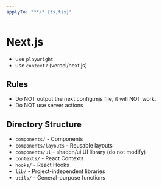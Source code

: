 ```yaml
---
applyTo: "**/*.{ts,tsx}"
---
```


# Next.js

- use `playwright`
- use `context7` (vercel/next.js)

## Rules

- Do NOT output the next.config.mjs file, it will NOT work.
- Do NOT use server actions

## Directory Structure

- `components/` - Components
- `components/layouts` - Reusable layouts
- `components/ui` - shadcn/ui UI library (do not modify)
- `contexts/` - React Contexts
- `hooks/` - React Hooks
- `lib/` - Project-independent libraries
- `utils/` - General-purpose functions
